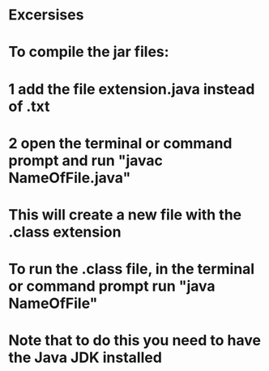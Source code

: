 # Excersises
# To compile the jar files:
# 1 add the file extension.java instead of .txt
# 2 open the terminal or command prompt and run "javac NameOfFile.java" 
# This will create a new file with the .class extension
# To run the .class file, in the terminal or command prompt run "java NameOfFile"
# Note that to do this you need to have the Java JDK installed
